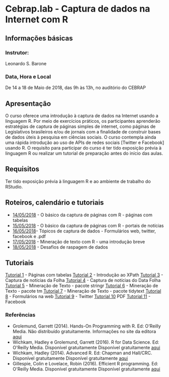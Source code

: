 #  Cebrap.lab - Captura de dados na Internet com R

## Informações básicas

### Instrutor: 
	
Leonardo S. Barone

### Data, Hora e Local

De 14 a 18 de Maio de 2018, das 9h às 13h, no auditório do CEBRAP

## Apresentação
O curso oferece uma introdução à captura de dados na Internet usando a linguagem R. Por meio de exercícios práticos, os participantes aprenderão estratégias de captura de páginas simples de internet, como páginas de Legislativos brasileiros e/ou de jornais com a finalidade de construir bases de dados úteis à pesquisa em ciências sociais. O curso contempla ainda uma rápida introdução ao uso de APIs de redes sociais [Twitter e Facebook] usando R. O requisito para participar do curso é ter tido exposição prévia à linguagem R ou realizar um tutorial de preparação antes do início das aulas.

## Requisitos
Ter tido exposição prévia à linguagem R e ao ambiente de trabalho do RStudio.

## Roteiros, calendário e tutoriais

- [14/05/2018](https://github.com/leobarone/cebrap_lab_raspagem_r/blob/master/roteiros/roteiro20180514.md) - O básico da captura de páginas com R - páginas com tabelas
- [15/05/2018](https://github.com/leobarone/cebrap_lab_raspagem_r/blob/master/roteiros/roteiro20180515.md) - O básico da captura de páginas com R - portais de notícias
- [16/05/2018](https://github.com/leobarone/cebrap_lab_raspagem_r/blob/master/roteiros/roteiro20180516.md)- Tópicos de captura de dados - Formulários web, twitter, facebook e .pdf
- [17/05/2018](https://github.com/leobarone/cebrap_lab_raspagem_r/blob/master/roteiros/roteiro20180517.md) - Mineração de texto com R - uma introdução breve
- [18/05/2018](https://github.com/leobarone/cebrap_lab_raspagem_r/blob/master/roteiros/roteiro20180518.md) - Desafios de raspagem de dados

## Tutoriais

[Tutorial 1](https://github.com/leobarone/cebrap_lab_raspagem_r/blob/master/tutorials/webscraping_tutorial01.Rmd) - Páginas com tabelas
[Tutorial 2](https://github.com/leobarone/cebrap_lab_raspagem_r/blob/master/tutorials/webscraping_tutorial02.Rmd) - Introdução ao XPath
[Tutorial 3](https://github.com/leobarone/cebrap_lab_raspagem_r/blob/master/tutorials/webscraping_tutorial03.Rmd) - Captura de notícias da Folha
[Tutorial 4](https://github.com/leobarone/cebrap_lab_raspagem_r/blob/master/tutorials/webscraping_tutorial04.Rmd) - Captura de notícias do Data Folha
[Tutorial 5](https://github.com/leobarone/cebrap_lab_raspagem_r/blob/master/tutorials/webscraping_tutorial05.Rmd) - Mineração de Texto - pacote stringr
[Tutorial 6](https://github.com/leobarone/cebrap_lab_raspagem_r/blob/master/tutorials/webscraping_tutorial06.Rmd) - Mineração de Texto - pacote tm
[Tutorial 7](https://github.com/leobarone/cebrap_lab_raspagem_r/blob/master/tutorials/webscraping_tutorial07.Rmd) - Mineração de Texto - pacote tidytext
[Tutorial 8](https://github.com/leobarone/cebrap_lab_raspagem_r/blob/master/tutorials/webscraping_tutorial08.Rmd) - Formulários na web
[Tutorial 9](https://github.com/leobarone/cebrap_lab_raspagem_r/blob/master/tutorials/webscraping_tutorial09.Rmd) - Twitter
[Tutorial 10](https://github.com/leobarone/cebrap_lab_raspagem_r/blob/master/tutorials/webscraping_tutorial10.Rmd) PDF
[Tutorial 11](https://github.com/leobarone/cebrap_lab_raspagem_r/blob/master/tutorials/webscraping_tutorial11.Rmd) - Facebook

### Referências

- Grolemund, Garrett (2014). Hands-On Programming with R. Ed: O'Reilly Media. Não distribuído gratuitamente. Informações no site da editora [aqui](http://shop.oreilly.com/product/0636920028574.do)
- Wichkam, Hadley e Grolemund, Garrett (2016). R for Data Science. Ed: O'Reilly Media. Disponível gratuitamente Disponível gratuitamente [aqui](http://r4ds.had.co.nz/data-visualisation.html)
- Wichkam, Hadley (2014). Advanced R. Ed: Chapman and Hall/CRC. Disponível gratuitamente Disponível gratuitamente [aqui](http://adv-r.had.co.nz/)
- Gillespie, Colin e Lovelace, Robin (2016). Efficient R programming. Ed: O'Reilly Media. Disponível gratuitamente Disponível gratuitamente [aqui](https://csgillespie.github.io/efficientR/)
